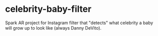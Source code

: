 # celebrity-baby-filter

Spark AR project for Instagram filter that "detects" what celebrity a baby will grow up to look like (always Danny DeVito).
